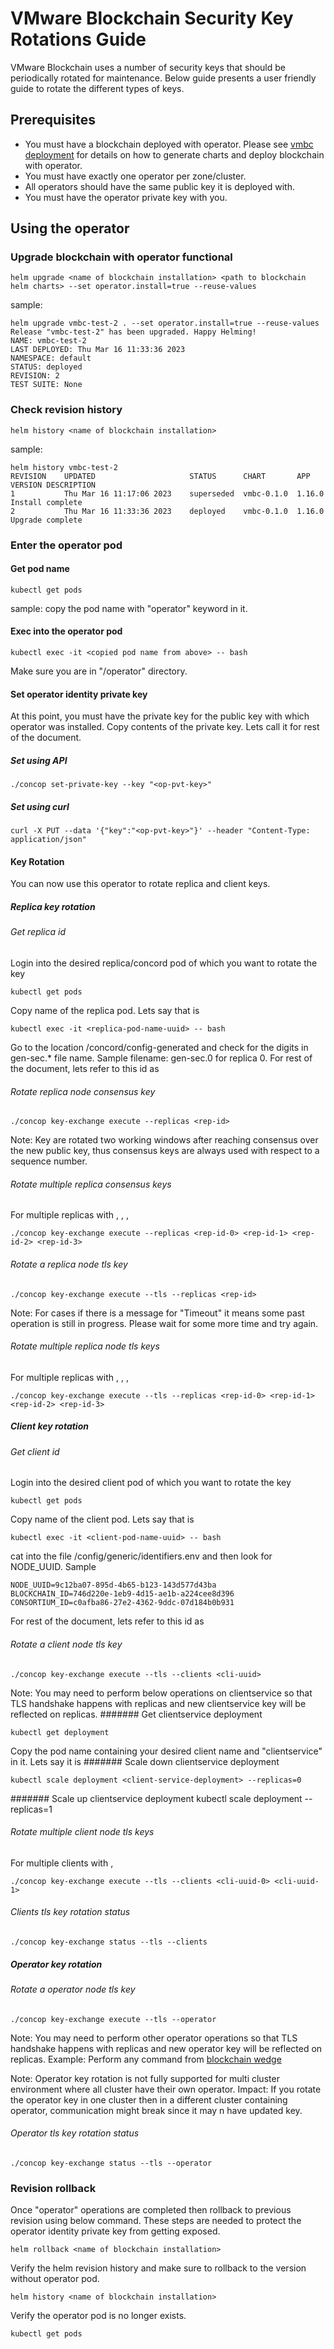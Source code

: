 # VMware Blockchain Security Key Rotations Guide
VMware Blockchain uses a number of security keys that should be periodically rotated for maintenance. Below guide presents a user friendly guide to rotate the different types of keys.
## Prerequisites
- You must have a blockchain deployed with operator. Please see [vmbc deployment](../vmbc-deployment/vmbc-k8s-orchestrator-tool) for details on how to generate charts and deploy blockchain with operator.
- You must have exactly one operator per zone/cluster.
- All operators should have the same public key it is deployed with.
- You must have the operator private key with you.
## Using the operator
### Upgrade blockchain with operator functional
```
helm upgrade <name of blockchain installation> <path to blockchain helm charts> --set operator.install=true --reuse-values
```
sample:
```
helm upgrade vmbc-test-2 . --set operator.install=true --reuse-values
Release "vmbc-test-2" has been upgraded. Happy Helming!
NAME: vmbc-test-2
LAST DEPLOYED: Thu Mar 16 11:33:36 2023
NAMESPACE: default
STATUS: deployed
REVISION: 2
TEST SUITE: None
```
### Check revision history
```
helm history <name of blockchain installation>
```
sample:
```
helm history vmbc-test-2
REVISION	UPDATED                 	STATUS    	CHART     	APP VERSION	DESCRIPTION     
1       	Thu Mar 16 11:17:06 2023	superseded	vmbc-0.1.0	1.16.0     	Install complete
2       	Thu Mar 16 11:33:36 2023	deployed  	vmbc-0.1.0	1.16.0     	Upgrade complete
```
### Enter the operator pod
#### Get pod name
```
kubectl get pods
```
sample:
<TODO>
copy the pod name with "operator" keyword in it.
#### Exec into the operator pod
```
kubectl exec -it <copied pod name from above> -- bash
```
Make sure you are in "/operator" directory.
#### Set operator identity private key
At this point, you must have the private key for the public key with which operator was installed.
Copy contents of the private key. Lets call it <op-pvt-key> for rest of the document.
##### Set using API
```
./concop set-private-key --key "<op-pvt-key>"
 ```
##### Set using curl
```
curl -X PUT --data '{"key":"<op-pvt-key>"}' --header "Content-Type: application/json" 
```
#### Key Rotation
You can now use this operator to rotate replica and client keys.

##### Replica key rotation
###### Get replica id
Login into the desired replica/concord pod of which you want to rotate the key
```
kubectl get pods
```
Copy name of the replica pod. Lets say that is <replica-pod-name-uuid>
```
kubectl exec -it <replica-pod-name-uuid> -- bash
```
Go to the location /concord/config-generated and check for the digits in gen-sec.* file name.
Sample filename: gen-sec.0 for replica 0.
For rest of the document, lets refer to this id as <rep-id>
###### Rotate replica node consensus key
```
./concop key-exchange execute --replicas <rep-id>
```
Note: Key are rotated two working windows after reaching consensus over the new public key, thus consensus keys are always used with respect to a sequence number.
###### Rotate multiple replica consensus keys
For multiple replicas with <rep-id-0>, <rep-id-1>, <rep-id-2>, <rep-id-3>
```
./concop key-exchange execute --replicas <rep-id-0> <rep-id-1> <rep-id-2> <rep-id-3>
```
###### Rotate a replica node tls key
```
./concop key-exchange execute --tls --replicas <rep-id>
```
Note: For cases if there is a message for "Timeout" it means some past operation is still in progress. Please wait for some more time and try again.
###### Rotate multiple replica node tls keys
For multiple replicas with <rep-id-0>, <rep-id-1>, <rep-id-2>, <rep-id-3>
```
./concop key-exchange execute --tls --replicas <rep-id-0> <rep-id-1> <rep-id-2> <rep-id-3>
```

##### Client key rotation
###### Get client id
Login into the desired client pod of which you want to rotate the key
```
kubectl get pods
```
Copy name of the client pod. Lets say that is <client-pod-name-uuid>
```
kubectl exec -it <client-pod-name-uuid> -- bash
```
cat into the file /config/generic/identifiers.env and then look for NODE_UUID.
Sample
```
NODE_UUID=9c12ba07-895d-4b65-b123-143d577d43ba
BLOCKCHAIN_ID=746d220e-1eb9-4d15-ae1b-a224cee8d396
CONSORTIUM_ID=c0afba86-27e2-4362-9ddc-07d184b0b931
```
For rest of the document, lets refer to this id as <cli-uuid>
###### Rotate a client node tls key
```
./concop key-exchange execute --tls --clients <cli-uuid>
```
Note: You may need to perform below operations on clientservice so that TLS handshake happens with replicas and new clientservice key will be reflected on replicas.
####### Get clientservice deployment
```
kubectl get deployment
```
Copy the pod name containing your desired client name and "clientservice" in it. Lets say it is <client-service-deployment>
####### Scale down clientservice deployment
```
kubectl scale deployment <client-service-deployment> --replicas=0
```
####### Scale up clientservice deployment
kubectl scale deployment <client-service-deployment> --replicas=1
###### Rotate multiple client node tls keys
For multiple clients with <cli-uuid-0>, <cli-uuid-1>
```
./concop key-exchange execute --tls --clients <cli-uuid-0> <cli-uuid-1>
```
###### Clients tls key rotation status
```
./concop key-exchange status --tls --clients
```

##### Operator key rotation
###### Rotate a operator node tls key
```
./concop key-exchange execute --tls --operator
```
Note: You may need to perform other operator operations so that TLS handshake happens with replicas and new operator key will be reflected on replicas. Example: Perform any command from [blockchain wedge](./blockchain-wedge-unwedge.md)

Note: Operator key rotation is not fully supported for multi cluster environment where all cluster have their own operator. Impact: If you rotate the operator key in one cluster then in a different cluster containing operator, communication might break since it may n have updated key.
###### Operator tls key rotation status
```
./concop key-exchange status --tls --operator
```

### Revision rollback
Once "operator" operations are completed then rollback to previous revision using below command. These steps are needed to protect the operator identity private key from getting exposed.
```
helm rollback <name of blockchain installation>
```
Verify the helm revision history and make sure to rollback to the version without operator pod.
```
helm history <name of blockchain installation>
```
Verify the operator pod is no longer exists.
```
kubectl get pods
```
